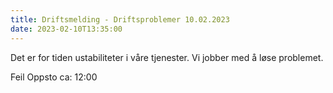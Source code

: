 ```yaml
---
title: Driftsmelding - Driftsproblemer 10.02.2023
date: 2023-02-10T13:35:00
---
```

Det er for tiden ustabiliteter i våre tjenester. Vi jobber med å løse problemet.

Feil Oppsto ca: 12:00 
